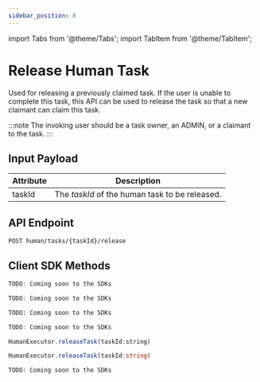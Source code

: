 ```yaml
---
sidebar_position: 8
---
```


import Tabs from '@theme/Tabs'; import TabItem from '@theme/TabItem';

# Release Human Task

Used for releasing a previously claimed task. If the user is unable to complete this task, this API can be used to
release the task so that a new claimant can claim this task.

:::note 
The invoking user should be a task owner, an ADMIN, or a claimant to the task.
:::

## Input Payload

| Attribute    | Description                                               |
|--------------|-----------------------------------------------------------| 
| taskId       | The *taskId* of the human task to be released. | 

## API Endpoint

```
POST human/tasks/{taskId}/release
```

## Client SDK Methods

<Tabs>
<TabItem value="Java" label="Java">

```java
TODO: Coming soon to the SDKs
```

</TabItem>
<TabItem value="Go" label="Go">

```go
TODO: Coming soon to the SDKs
```

</TabItem>
<TabItem value="Python" label="Python">

```python
TODO: Coming soon to the SDKs
```

</TabItem>
<TabItem value="CSharp" label="C#">

```csharp
TODO: Coming soon to the SDKs
```

</TabItem>
<TabItem value="JavaScript" label="JavaScript">

```javascript
HumanExecutor.releaseTask(taskId:string)
```

</TabItem>
<TabItem value="Typescript" label="Typescript">

```typescript
HumanExecutor.releaseTask(taskId:string)
```

</TabItem>
<TabItem value="Clojure" label="Clojure">

```clojure
TODO: Coming soon to the SDKs
```

</TabItem>
</Tabs>
